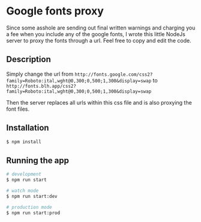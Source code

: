 # Google fonts proxy

Since some asshole are sending out final written warnings and charging you a fee when you include any of the google fonts, I wrote this little NodeJs server to proxy the fonts through a url. Feel free to copy and edit the code.

## Description

Simply change the url from
`http://fonts.google.com/css2?family=Roboto:ital,wght@0,300;0,500;1,300&display=swap`
to
`http://fonts.blh.app/css2?family=Roboto:ital,wght@0,300;0,500;1,300&display=swap`

Then the server replaces all urls within this css file and is also proxying the font files.

## Installation

```bash
$ npm install
```

## Running the app

```bash
# development
$ npm run start

# watch mode
$ npm run start:dev

# production mode
$ npm run start:prod
```
